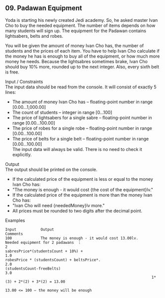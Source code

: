 ## 09. Padawan Equipment

Yoda is starting his newly created Jedi academy. So, he asked master Ivan Cho to buy the needed equipment. The number of items depends on how many students will sign up. The equipment for the Padawan contains lightsabers, belts and robes. 

You will be given the amount of money Ivan Cho has, the number of students and the prices of each item. You have to help Ivan Cho calculate if the money he has is enough to buy all of the equipment, or how much more money he needs. 
Because the lightsabres sometimes brake, Ivan Cho should buy 10% more, rounded up to the next integer. Also, every sixth belt is free. 

Input / Constraints<br>
The input data should be read from the console. It will consist of exactly 5 lines:
- The amount of money Ivan Cho has – floating-point number in range [0.00…1,000.00]
- The count of students – integer in range [0…100]
- The price of lightsabers for a single sabre – floating-point number in range [0.00…100.00]
- The price of robes for a single robe – floating-point number in range [0.00…100.00]
- The price of belts for a single belt – floating-point number in range [0.00…100.00]<br>
The input data will always be valid. There is no need to check it explicitly.

Output<br>
The output should be printed on the console.
- If the calculated price of the equipment is less or equal to the money Ivan Cho has:
- "The money is enough - it would cost {the cost of the equipment}lv."
- If the calculated price of the equipment is more than the money Ivan Cho has:
- "Ivan Cho will need {neededMoney}lv more."
- All prices must be rounded to two digits after the decimal point.

Examples

```
Input	        Output	                                              Comments
100             The money is enough - it would cost 13.00lv.          Needed equipment for 2 padawans  :
2                                                                     sabresPrice*(studentsCount + 10%) + 
1.0                                                                   robesPrice * (studentsCount) + beltsPrice*.
2.0                                                                   (studentsCount-freeBelts)
3.0
	                                                              1*(3) + 2*(2) + 3*(2) = 13.00
                                                                      13.00 <= 100 – the money will be enough	
```
